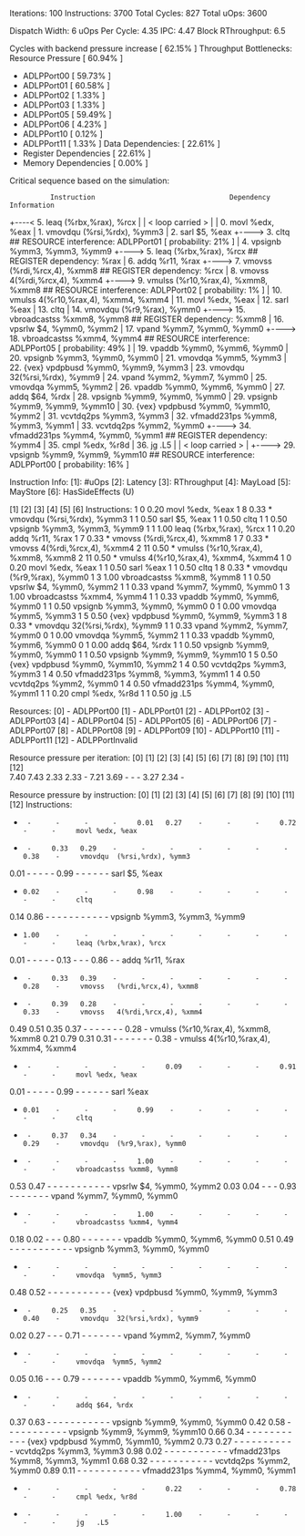 Iterations:        100
Instructions:      3700
Total Cycles:      827
Total uOps:        3600

Dispatch Width:    6
uOps Per Cycle:    4.35
IPC:               4.47
Block RThroughput: 6.5


Cycles with backend pressure increase [ 62.15% ]
Throughput Bottlenecks: 
  Resource Pressure       [ 60.94% ]
  - ADLPPort00  [ 59.73% ]
  - ADLPPort01  [ 60.58% ]
  - ADLPPort02  [ 1.33% ]
  - ADLPPort03  [ 1.33% ]
  - ADLPPort05  [ 59.49% ]
  - ADLPPort06  [ 4.23% ]
  - ADLPPort10  [ 0.12% ]
  - ADLPPort11  [ 1.33% ]
  Data Dependencies:      [ 22.61% ]
  - Register Dependencies [ 22.61% ]
  - Memory Dependencies   [ 0.00% ]

Critical sequence based on the simulation:

              Instruction                                 Dependency Information
 +----< 5.    leaq	(%rbx,%rax), %rcx
 |
 |    < loop carried > 
 |
 |      0.    movl	%edx, %eax
 |      1.    vmovdqu	(%rsi,%rdx), %ymm3
 |      2.    sarl	$5, %eax
 +----> 3.    cltq                                        ## RESOURCE interference:  ADLPPort01 [ probability: 21% ]
 |      4.    vpsignb	%ymm3, %ymm3, %ymm9
 +----> 5.    leaq	(%rbx,%rax), %rcx                 ## REGISTER dependency:  %rax
 |      6.    addq	%r11, %rax
 +----> 7.    vmovss	(%rdi,%rcx,4), %xmm8              ## REGISTER dependency:  %rcx
 |      8.    vmovss	4(%rdi,%rcx,4), %xmm4
 +----> 9.    vmulss	(%r10,%rax,4), %xmm8, %xmm8       ## RESOURCE interference:  ADLPPort02 [ probability: 1% ]
 |      10.   vmulss	4(%r10,%rax,4), %xmm4, %xmm4
 |      11.   movl	%edx, %eax
 |      12.   sarl	%eax
 |      13.   cltq
 |      14.   vmovdqu	(%r9,%rax), %ymm0
 +----> 15.   vbroadcastss	%xmm8, %ymm8              ## REGISTER dependency:  %xmm8
 |      16.   vpsrlw	$4, %ymm0, %ymm2
 |      17.   vpand	%ymm7, %ymm0, %ymm0
 +----> 18.   vbroadcastss	%xmm4, %ymm4              ## RESOURCE interference:  ADLPPort05 [ probability: 49% ]
 |      19.   vpaddb	%ymm0, %ymm6, %ymm0
 |      20.   vpsignb	%ymm3, %ymm0, %ymm0
 |      21.   vmovdqa	%ymm5, %ymm3
 |      22.   {vex}	vpdpbusd	%ymm0, %ymm9, %ymm3
 |      23.   vmovdqu	32(%rsi,%rdx), %ymm9
 |      24.   vpand	%ymm2, %ymm7, %ymm0
 |      25.   vmovdqa	%ymm5, %ymm2
 |      26.   vpaddb	%ymm0, %ymm6, %ymm0
 |      27.   addq	$64, %rdx
 |      28.   vpsignb	%ymm9, %ymm0, %ymm0
 |      29.   vpsignb	%ymm9, %ymm9, %ymm10
 |      30.   {vex}	vpdpbusd	%ymm0, %ymm10, %ymm2
 |      31.   vcvtdq2ps	%ymm3, %ymm3
 |      32.   vfmadd231ps	%ymm8, %ymm3, %ymm1
 |      33.   vcvtdq2ps	%ymm2, %ymm0
 +----> 34.   vfmadd231ps	%ymm4, %ymm0, %ymm1       ## REGISTER dependency:  %ymm4
 |      35.   cmpl	%edx, %r8d
 |      36.   jg	.L5
 |
 |    < loop carried > 
 |
 +----> 29.   vpsignb	%ymm9, %ymm9, %ymm10              ## RESOURCE interference:  ADLPPort00 [ probability: 16% ]


Instruction Info:
[1]: #uOps
[2]: Latency
[3]: RThroughput
[4]: MayLoad
[5]: MayStore
[6]: HasSideEffects (U)

[1]    [2]    [3]    [4]    [5]    [6]    Instructions:
 1      0     0.20                        movl	%edx, %eax
 1      8     0.33    *                   vmovdqu	(%rsi,%rdx), %ymm3
 1      1     0.50                        sarl	$5, %eax
 1      1     0.50                        cltq
 1      1     0.50                        vpsignb	%ymm3, %ymm3, %ymm9
 1      1     1.00                        leaq	(%rbx,%rax), %rcx
 1      1     0.20                        addq	%r11, %rax
 1      7     0.33    *                   vmovss	(%rdi,%rcx,4), %xmm8
 1      7     0.33    *                   vmovss	4(%rdi,%rcx,4), %xmm4
 2      11    0.50    *                   vmulss	(%r10,%rax,4), %xmm8, %xmm8
 2      11    0.50    *                   vmulss	4(%r10,%rax,4), %xmm4, %xmm4
 1      0     0.20                        movl	%edx, %eax
 1      1     0.50                        sarl	%eax
 1      1     0.50                        cltq
 1      8     0.33    *                   vmovdqu	(%r9,%rax), %ymm0
 1      3     1.00                        vbroadcastss	%xmm8, %ymm8
 1      1     0.50                        vpsrlw	$4, %ymm0, %ymm2
 1      1     0.33                        vpand	%ymm7, %ymm0, %ymm0
 1      3     1.00                        vbroadcastss	%xmm4, %ymm4
 1      1     0.33                        vpaddb	%ymm0, %ymm6, %ymm0
 1      1     0.50                        vpsignb	%ymm3, %ymm0, %ymm0
 0      1     0.00                        vmovdqa	%ymm5, %ymm3
 1      5     0.50                        {vex}	vpdpbusd	%ymm0, %ymm9, %ymm3
 1      8     0.33    *                   vmovdqu	32(%rsi,%rdx), %ymm9
 1      1     0.33                        vpand	%ymm2, %ymm7, %ymm0
 0      1     0.00                        vmovdqa	%ymm5, %ymm2
 1      1     0.33                        vpaddb	%ymm0, %ymm6, %ymm0
 0      1     0.00                        addq	$64, %rdx
 1      1     0.50                        vpsignb	%ymm9, %ymm0, %ymm0
 1      1     0.50                        vpsignb	%ymm9, %ymm9, %ymm10
 1      5     0.50                        {vex}	vpdpbusd	%ymm0, %ymm10, %ymm2
 1      4     0.50                        vcvtdq2ps	%ymm3, %ymm3
 1      4     0.50                        vfmadd231ps	%ymm8, %ymm3, %ymm1
 1      4     0.50                        vcvtdq2ps	%ymm2, %ymm0
 1      4     0.50                        vfmadd231ps	%ymm4, %ymm0, %ymm1
 1      1     0.20                        cmpl	%edx, %r8d
 1      1     0.50                        jg	.L5


Resources:
[0]   - ADLPPort00
[1]   - ADLPPort01
[2]   - ADLPPort02
[3]   - ADLPPort03
[4]   - ADLPPort04
[5]   - ADLPPort05
[6]   - ADLPPort06
[7]   - ADLPPort07
[8]   - ADLPPort08
[9]   - ADLPPort09
[10]  - ADLPPort10
[11]  - ADLPPort11
[12]  - ADLPPortInvalid


Resource pressure per iteration:
[0]    [1]    [2]    [3]    [4]    [5]    [6]    [7]    [8]    [9]    [10]   [11]   [12]   
7.40   7.43   2.33   2.33    -     7.21   3.69    -      -      -     3.27   2.34    -     

Resource pressure by instruction:
[0]    [1]    [2]    [3]    [4]    [5]    [6]    [7]    [8]    [9]    [10]   [11]   [12]   Instructions:
 -      -      -      -      -     0.01   0.27    -      -      -     0.72    -      -     movl	%edx, %eax
 -      -     0.33   0.29    -      -      -      -      -      -      -     0.38    -     vmovdqu	(%rsi,%rdx), %ymm3
0.01    -      -      -      -      -     0.99    -      -      -      -      -      -     sarl	$5, %eax
 -     0.02    -      -      -     0.98    -      -      -      -      -      -      -     cltq
0.14   0.86    -      -      -      -      -      -      -      -      -      -      -     vpsignb	%ymm3, %ymm3, %ymm9
 -     1.00    -      -      -      -      -      -      -      -      -      -      -     leaq	(%rbx,%rax), %rcx
0.01    -      -      -      -      -     0.13    -      -      -     0.86    -      -     addq	%r11, %rax
 -      -     0.33   0.39    -      -      -      -      -      -      -     0.28    -     vmovss	(%rdi,%rcx,4), %xmm8
 -      -     0.39   0.28    -      -      -      -      -      -      -     0.33    -     vmovss	4(%rdi,%rcx,4), %xmm4
0.49   0.51   0.35   0.37    -      -      -      -      -      -      -     0.28    -     vmulss	(%r10,%rax,4), %xmm8, %xmm8
0.21   0.79   0.31   0.31    -      -      -      -      -      -      -     0.38    -     vmulss	4(%r10,%rax,4), %xmm4, %xmm4
 -      -      -      -      -      -     0.09    -      -      -     0.91    -      -     movl	%edx, %eax
0.01    -      -      -      -      -     0.99    -      -      -      -      -      -     sarl	%eax
 -     0.01    -      -      -     0.99    -      -      -      -      -      -      -     cltq
 -      -     0.37   0.34    -      -      -      -      -      -      -     0.29    -     vmovdqu	(%r9,%rax), %ymm0
 -      -      -      -      -     1.00    -      -      -      -      -      -      -     vbroadcastss	%xmm8, %ymm8
0.53   0.47    -      -      -      -      -      -      -      -      -      -      -     vpsrlw	$4, %ymm0, %ymm2
0.03   0.04    -      -      -     0.93    -      -      -      -      -      -      -     vpand	%ymm7, %ymm0, %ymm0
 -      -      -      -      -     1.00    -      -      -      -      -      -      -     vbroadcastss	%xmm4, %ymm4
0.18   0.02    -      -      -     0.80    -      -      -      -      -      -      -     vpaddb	%ymm0, %ymm6, %ymm0
0.51   0.49    -      -      -      -      -      -      -      -      -      -      -     vpsignb	%ymm3, %ymm0, %ymm0
 -      -      -      -      -      -      -      -      -      -      -      -      -     vmovdqa	%ymm5, %ymm3
0.48   0.52    -      -      -      -      -      -      -      -      -      -      -     {vex}	vpdpbusd	%ymm0, %ymm9, %ymm3
 -      -     0.25   0.35    -      -      -      -      -      -      -     0.40    -     vmovdqu	32(%rsi,%rdx), %ymm9
0.02   0.27    -      -      -     0.71    -      -      -      -      -      -      -     vpand	%ymm2, %ymm7, %ymm0
 -      -      -      -      -      -      -      -      -      -      -      -      -     vmovdqa	%ymm5, %ymm2
0.05   0.16    -      -      -     0.79    -      -      -      -      -      -      -     vpaddb	%ymm0, %ymm6, %ymm0
 -      -      -      -      -      -      -      -      -      -      -      -      -     addq	$64, %rdx
0.37   0.63    -      -      -      -      -      -      -      -      -      -      -     vpsignb	%ymm9, %ymm0, %ymm0
0.42   0.58    -      -      -      -      -      -      -      -      -      -      -     vpsignb	%ymm9, %ymm9, %ymm10
0.66   0.34    -      -      -      -      -      -      -      -      -      -      -     {vex}	vpdpbusd	%ymm0, %ymm10, %ymm2
0.73   0.27    -      -      -      -      -      -      -      -      -      -      -     vcvtdq2ps	%ymm3, %ymm3
0.98   0.02    -      -      -      -      -      -      -      -      -      -      -     vfmadd231ps	%ymm8, %ymm3, %ymm1
0.68   0.32    -      -      -      -      -      -      -      -      -      -      -     vcvtdq2ps	%ymm2, %ymm0
0.89   0.11    -      -      -      -      -      -      -      -      -      -      -     vfmadd231ps	%ymm4, %ymm0, %ymm1
 -      -      -      -      -      -     0.22    -      -      -     0.78    -      -     cmpl	%edx, %r8d
 -      -      -      -      -      -     1.00    -      -      -      -      -      -     jg	.L5

